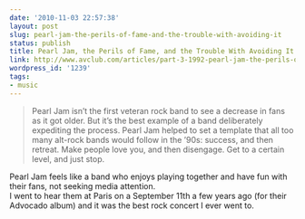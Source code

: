 ```yaml
---
date: '2010-11-03 22:57:38'
layout: post
slug: pearl-jam-the-perils-of-fame-and-the-trouble-with-avoiding-it
status: publish
title: Pearl Jam, the Perils of Fame, and the Trouble With Avoiding It
link: http://www.avclub.com/articles/part-3-1992-pearl-jam-the-perils-of-fame-and-the-t,47099/
wordpress_id: '1239'
tags:
- music
---
```


> Pearl Jam isn’t the first veteran rock band to see a decrease in fans as it got older. But it’s the best example of a band deliberately expediting the process. Pearl Jam helped to set a template that all too many alt-rock bands would follow in the ’90s: success, and then retreat. Make people love you, and then disengage. Get to a certain level, and just stop. 

Pearl Jam feels like a band who enjoys playing together and have fun with their fans, not seeking media attention.  
I went to hear them at Paris on a September 11th a few years ago (for their Advocado album) and it was the best rock concert I ever went to.
